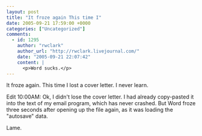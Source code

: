 ```yaml
---
layout: post
title: "It froze again This time I"
date: 2005-09-21 17:59:00 +0000
categories: ["Uncategorized"]
comments:
  - id: 1295
    author: "rwclark"
    author_url: "http://rwclark.livejournal.com/"
    date: "2005-09-21 22:07:42"
    content: |
      <p>Word sucks.</p>
---
```


It froze again. This time I lost a cover letter. I never learn.

Edit 10:00AM: Ok, I didn't lose the cover letter. I had already copy-pasted it into the text of my email program, which has never crashed. But Word froze three seconds after opening up the file again, as it was loading the "autosave" data. 

Lame.